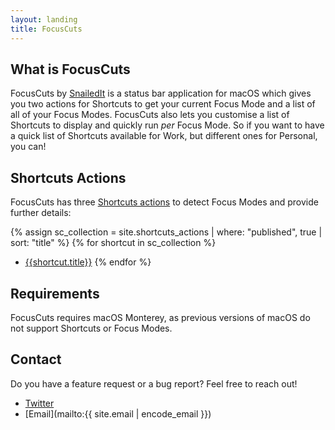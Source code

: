 ```yaml
---
layout: landing
title: FocusCuts
---
```


## What is FocusCuts
FocusCuts by [SnailedIt](https://snailedit.dev) is a status bar application for macOS which gives you two actions for Shortcuts to get your current Focus Mode and a list of all of your Focus Modes. FocusCuts also lets you customise a list of Shortcuts to display and quickly run _per_ Focus Mode. So if you want to have a quick list of Shortcuts available for Work, but different ones for Personal, you can!

## Shortcuts Actions
FocusCuts has three [Shortcuts actions](/shortcuts) to detect Focus Modes and provide further details:

{% assign sc_collection = site.shortcuts_actions | where: "published", true | sort: "title" %}
{% for shortcut in sc_collection %}
- [{{shortcut.title}}](/shortcuts#{{shortcut.slug}})
{% endfor %}

## Requirements
FocusCuts requires macOS Monterey, as previous versions of macOS do not support Shortcuts or Focus Modes.

## Contact
Do you have a feature request or a bug report? Feel free to reach out!
- [Twitter](twitter.com/SnailedItDev)
- [Email](mailto:{{ site.email | encode_email }})